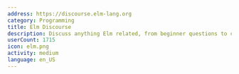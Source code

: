 ```yaml
---
address: https://discourse.elm-lang.org
category: Programming
title: Elm Discourse
description: Discuss anything Elm related, from beginner questions to compiler design.
userCount: 1715
icon: elm.png
activity: medium
language: en_US
---
```

